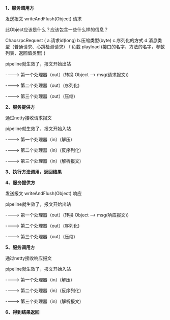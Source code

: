 **1、服务调用方**

发送报文 writeAndFlush(Object) 请求

此Object应该是什么？应该包含一些什么样的信息？

ChaosrpcRequest
(
a.请求id(long)
b.压缩类型(byte)
c.序列化的方式
d.消息类型（普通请求、心跳检测请求）
f.负载 playload (接口的名字，方法的名字，参数列表，返回值类型)
)

pipeline就生效了，报文开始出站

----> 第一个处理器（out）(转换 Object --> msg(请求报文))

----> 第二个处理器（out）(序列化)

----> 第三个处理器（out）(压缩)

**2、服务提供方**

通过netty接收请求报文

pipeline就生效了，报文开始入站

----> 第一个处理器（in）(解压)

----> 第二个处理器（in）(反序列化)

----> 第三个处理器（in）(解析报文)

**3、执行方法调用，返回结果**

**4、服务提供方**

发送报文 writeAndFlush(Object) 响应

pipeline就生效了，报文开始出站

----> 第一个处理器（out）(转换 Object --> msg(响应报文))

----> 第二个处理器（out）(序列化)

----> 第三个处理器（out）(压缩)

**5、服务调用方**

通过netty接收响应报文

pipeline就生效了，报文开始入站

----> 第一个处理器（in）(解压)

----> 第二个处理器（in）(反序列化)

----> 第三个处理器（in）(解析报文)

**6、得到结果返回**